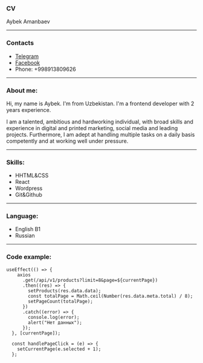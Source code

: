 ### CV
Aybek Amanbaev

---

### Contacts
* [Telegram](https://t.me/aaybekkun)
* [Facebook](https://www.facebook.com/amanbaevaybek)
* Phone: +998913809626
---

### About me:
Hi, my name is Aybek. I'm from Uzbekistan. I'm a frontend developer with 2 years experience. 

I am a talented, ambitious and hardworking individual, with broad skills and experience in digital and printed marketing, social media and leading projects.
Furthermore, I am adept at handling multiple tasks on a daily basis competently and at working well under pressure.

---

### Skills:
* HHTML&CSS
* React
* Wordpress
* Git&Github

---

### Language:
* English B1
* Russian

---

### Code example:

```
useEffect(() => {
    axios
      .get(/api/v1/products?limit=8&page=${currentPage})
      .then((res) => {
        setProducts(res.data.data);
        const totalPage = Math.ceil(Number(res.data.meta.total) / 8);
        setPageCount(totalPage);
      })
      .catch((error) => {
        console.log(error);
        alert("Нет данных");
      });
  }, [currentPage]);

  const handlePageClick = (e) => {
    setCurrentPage(e.selected + 1);
  };

```


